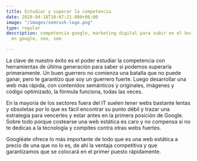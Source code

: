 ```yaml
---
title: Estudiar y superar la competencia
date: 2020-04-18T10:07:21.000+06:00
image: "/images/semrush-logo.png"
type: regular
description: competencia google, marketing digital para subir en el buscador, subir
  en google, seo, sem

---
```

La clave de nuestro éxito es el poder estudiar la competencia con herramientas de última generación para saber si podemos superarla primeramente. Un buen guerrero no comienza una batalla que no puede ganar, pero te garantizo que soy un guerrero fuerte. Luego desarrollar una web más rápida, con contenidos semánticos y originales, imágenes y código optimizado, la fórmula funciona, todas las veces.

En la mayoría de los sectores fuera del IT suelen tener webs bastante lentas y obsoletas por lo que es fácil encontrar su punto débil y trazar una estrategia para vencerles y estar antes en la primera posición de Google. Sobre todo porque costearse una web estática es caro y no compensa si no te dedicas a la tecnología y compites contra otras webs fuertes.

Googléate ofrece lo más importante de todo que es una web estática a precio de una que no lo es, de ahí la ventaja competitiva y que garantizamos que se colocará en el primer puesto rápidamente.